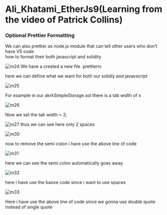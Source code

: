 # Ali_Khatami_EtherJs9(Learning from the video of Patrick Collins)

###  Optional Prettier Formatting

We can also prettier as node.js module that can tell other users who don't have VS code <br>
how to format their both javascript and solidity <br>

![m24](https://github.com/C191068/Ali_Khatami_EtherJs9/assets/89090776/6cc6ba69-9a50-4c33-b058-37a2f6794198)
We have a created a new file .prettierrc <br>

here we can define what we want for both our solidiy and javavscript <br>

![m25](https://github.com/C191068/Ali_Khatami_EtherJs9/assets/89090776/5e85eb1e-58f7-409d-b629-9c36c9fe0e74)

For example in our akrkSimpleStorage.sol there is a tab width of ```4``` <br>

![m26](https://github.com/C191068/Ali_Khatami_EtherJs9/assets/89090776/b1ebdc0b-ad90-45b0-9c7b-f1009a6f18f9)

Now we set the tab width = 2;

![m27](https://github.com/C191068/Ali_Khatami_EtherJs9/assets/89090776/581d40f4-37f7-4ac1-8dce-16ab0db7e7ca)
thus we can see here only 2 spaces <br>

![m30](https://github.com/C191068/Ali_Khatami_EtherJs9/assets/89090776/e040194f-0524-411b-ad14-716e79c41c6c)


now to remove the semi colon i have use the above line of code <br>

![m31](https://github.com/C191068/Ali_Khatami_EtherJs9/assets/89090776/f1a82731-48f5-4ee8-8f6a-b8a3d6d235c5)

here we can see the semi colon automatically goes away <br>

![m32](https://github.com/C191068/Ali_Khatami_EtherJs9/assets/89090776/74850cf4-d5fa-40e2-8c59-ac03f02b015e)

here i have use the baove code since i want to use spaces <br>

![m33](https://github.com/C191068/Ali_Khatami_EtherJs9/assets/89090776/93aa50fb-c6d0-48bd-8587-663379066161)

Here i have use the above line of code since we gonna use double quote instead of single quote <br>




